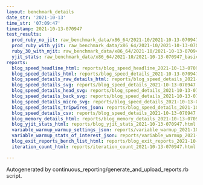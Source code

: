 ```yaml
---
layout: benchmark_details
date_str: '2021-10-13'
time_str: '07:09:47'
timestamp: 2021-10-13-070947
test_results:
  prod_ruby_no_jit: raw_benchmark_data/x86_64/2021-10/2021-10-13-070947_basic_benchmark_prod_ruby_no_jit.json
  prod_ruby_with_yjit: raw_benchmark_data/x86_64/2021-10/2021-10-13-070947_basic_benchmark_prod_ruby_with_yjit.json
  ruby_30_with_mjit: raw_benchmark_data/x86_64/2021-10/2021-10-13-070947_basic_benchmark_ruby_30_with_mjit.json
  yjit_stats: raw_benchmark_data/x86_64/2021-10/2021-10-13-070947_basic_benchmark_yjit_stats.json
reports:
  blog_speed_headline_html: reports/blog_speed_headline_2021-10-13-070947.html
  blog_speed_details_html: reports/blog_speed_details_2021-10-13-070947.html
  blog_speed_details_raw_details_html: reports/blog_speed_details_2021-10-13-070947.raw_details.html
  blog_speed_details_svg: reports/blog_speed_details_2021-10-13-070947.svg
  blog_speed_details_head_svg: reports/blog_speed_details_2021-10-13-070947.head.svg
  blog_speed_details_back_svg: reports/blog_speed_details_2021-10-13-070947.back.svg
  blog_speed_details_micro_svg: reports/blog_speed_details_2021-10-13-070947.micro.svg
  blog_speed_details_tripwires_json: reports/blog_speed_details_2021-10-13-070947.tripwires.json
  blog_speed_details_csv: reports/blog_speed_details_2021-10-13-070947.csv
  blog_memory_details_html: reports/blog_memory_details_2021-10-13-070947.html
  blog_yjit_stats_html: reports/blog_yjit_stats_2021-10-13-070947.html
  variable_warmup_warmup_settings_json: reports/variable_warmup_2021-10-13-070947.warmup_settings.json
  variable_warmup_stats_of_interest_json: reports/variable_warmup_2021-10-13-070947.stats_of_interest.json
  blog_exit_reports_bench_list_html: reports/blog_exit_reports_2021-10-13-070947.bench_list.html
  iteration_count_html: reports/iteration_count_2021-10-13-070947.html

---
```

Autogenerated by continuous_reporting/generate_and_upload_reports.rb script.
